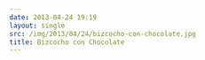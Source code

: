 ```yaml
---
date: 2013-04-24 19:19
layout: single
src: /img/2013/04/24/bizcocho-con-chocolate.jpg
title: Bizcocho con Chocolate
---
```


